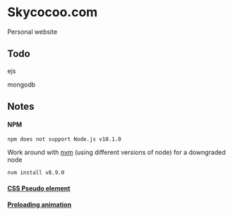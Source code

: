 # Skycocoo.com

Personal website


## Todo

ejs

mongodb


## Notes

#### NPM

```
npm does not support Node.js v10.1.0
```

Work around with [nvm](https://github.com/creationix/nvm/issues/576) (using different versions of node) for a downgraded node

```
nvm install v8.9.0
```

#### [CSS Pseudo element](https://www.w3schools.com/css/css_pseudo_elements.asp)

#### [Preloading animation](https://ihatetomatoes.net/create-css3-spinning-preloader/)
